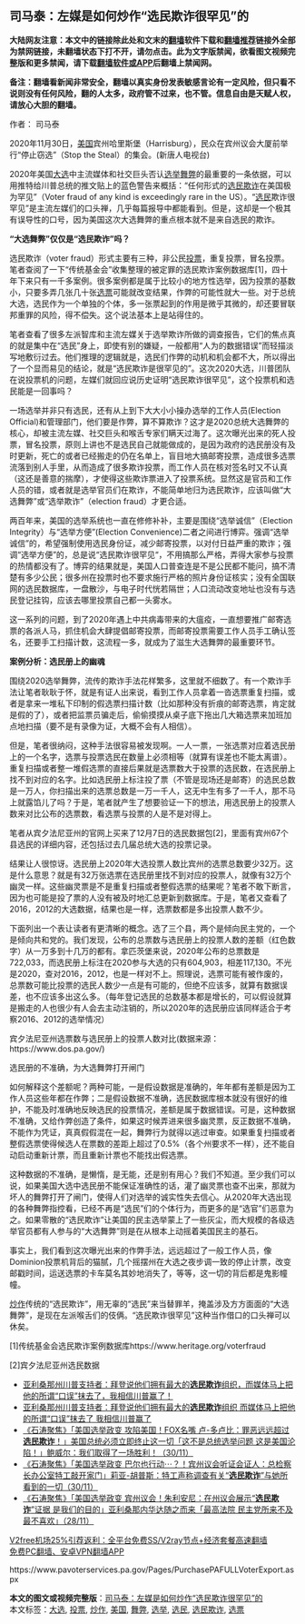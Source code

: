  <h2>司马泰：左媒是如何炒作“选民欺诈很罕见”的</h2> <p class="notice"><b>大陆网友注意：本文中的链接除此处和文末的<a href="https://github.com/bannedbook/fanqiang" >翻墙</a>软件下载和<a href="https://github.com/killgcd/justmysocks/blob/master/README.md">翻墙推荐</a>链接外全部为禁网链接，未翻墙状态下打不开，请勿点击。此为文字版禁闻，欲看图文视频完整版和更多禁闻，请下载<a href="https://github.com/bannedbook/fanqiang">翻墙软件或APP</a>后翻墙上禁闻网。</p><p>备注：翻墙看新闻非常安全，翻墙以真实身份发表敏感言论有一定风险，但只看不说则没有任何风险，翻的人太多，政府管不过来，也不管。信息自由是天赋人权，请放心大胆的翻墙。</b></p>  <div class="entry"> <p>作者： 司马泰</p> <p id="conimg">2020年11月30日，<a href="https://www.bannedbook.org/bnews/tag/%e7%be%8e%e5%9b%bd/" class="st_tag internal_tag" rel="tag" title="标签 美国 下的日志">美国</a>宾州哈里斯堡（Harrisburg），民众在宾州议会大厦前举行“停止窃选”（Stop the Steal）的集会。(新唐人电视台)</p> <p>2020年美国<a href="https://www.bannedbook.org/bnews/tag/%e5%a4%a7%e9%80%89/" class="st_tag internal_tag" rel="tag" title="标签 大选 下的日志">大选</a>中主流媒体和社交巨头否认<a href="https://www.bannedbook.org/bnews/tag/%e9%80%89%e4%b8%be/" class="st_tag internal_tag" rel="tag" title="标签 选举 下的日志">选举</a><a href="https://www.bannedbook.org/bnews/tag/%E8%88%9E%E5%BC%8A/" class="st_tag internal_tag" rel="tag" title="标签 舞弊 下的日志">舞弊</a>的最重要的一条依据，可以用推特给川普总统的推文贴上的蓝色警告来概括：“任何形式的<a href="https://www.bannedbook.org/bnews/tag/%E9%80%89%E6%B0%91%E6%AC%BA%E8%AF%88/" class="st_tag internal_tag" rel="tag" title="标签 选民欺诈 下的日志">选民欺诈</a>在美国极为罕见”（Voter fraud of any kind is exceedingly rare in the US）。“<a href="https://www.bannedbook.org/bnews/tag/%E9%80%89%E6%B0%91/" class="st_tag internal_tag" rel="tag" title="标签 选民 下的日志">选民</a>欺诈很罕见”是主流左媒们的口头禅，几乎每篇报导中都能看到。但是，这却是一个极其有误导性的口号，因为美国这次大选舞弊的重点根本就不是来自选民的欺诈。</p> <p><strong>“大选舞弊”仅仅是“选民欺诈”吗？</strong></p> <p>选民欺诈（voter fraud）形式主要有三种，非公民<a href="https://www.bannedbook.org/bnews/tag/%E6%8A%95%E7%A5%A8/" class="st_tag internal_tag" rel="tag" title="标签 投票 下的日志">投票</a>，重复投票，冒名投票。笔者查阅了一下“传统基金会”收集整理的被定罪的选民欺诈案例数据库[1]，四十年下来只有一千多案例。很多案例都是属于比较小的地方性选举，因为投票的基数小，只要多弄几张几十张<a href="https://www.bannedbook.org/bnews/tag/%E9%80%89%E7%A5%A8/" class="st_tag internal_tag" rel="tag" title="标签 选票 下的日志">选票</a>可能就改变结果，作弊的可能性就大一些。对于总统大选，选民作为一个单独的个体，多一张票起到的作用是微乎其微的，却还要冒联邦重罪的风险，得不偿失。这个说法基本上是站得住的。</p> <p>笔者查看了很多左派智库和主流左媒关于选举欺诈所做的调查报告，它们的焦点真的就是集中在“选民”身上，即使有别的嫌疑，一般都用“人为的数据错误”而轻描淡写地敷衍过去。他们推理的逻辑就是，选民们作弊的动机和机会都不大，所以得出了一个显而易见的结论，就是“选民欺诈是很罕见的”。这次2020大选，川普团队在说投票机的问题，左媒们就回应说历史证明“选民欺诈很罕见”，这个投票机和选民能是一回事吗？</p>  <p>一场选举并非只有选民，还有从上到下大大小小操办选举的工作人员(Election Official)和管理部门，他们要是作弊，算不算欺诈？这才是2020总统大选舞弊的核心，却被主流左媒、社交巨头和喉舌专家们瞒天过海了。这次曝光出来的死人投票，冒名投票，原则上讲也不是选民自己就能做成的，是因为政府的选民册没有及时更新，死亡的或者已经搬走的仍在名单上，盲目地大搞邮寄投票，造成很多选票流落到别人手里，从而造成了很多欺诈投票，而工作人员在核对签名时又不认真（这还是善意的揣摩），才使得这些欺诈票进入了投票系统。显然这是官员和工作人员的错，或者就是选举官员们在欺诈，不能简单地归为选民欺诈，应该叫做“大选舞弊”或“选举欺诈”（election fraud）才更合适。</p> <p>两百年来，美国的选举系统也一直在修修补补，主要是围绕“选举诚信”（Election Integrity）与“选举方便”(Election Convenience)二者之间进行博弈。强调“选举诚信”的，希望强制使用选民身份证，减少邮寄投票，以对付日益严重的欺诈；强调“选举方便”的，总是说“选民欺诈很罕见“，不用搞那么严格，弄得大家参与投票的热情都没有了。博弈的结果就是，美国人口普查连是不是公民都不能问，搞不清楚有多少公民；很多州在投票时也不要求施行严格的照片身份证核实；没有全国联网的选民数据库，一盘散沙，与电子时代恍若隔世；人口流动改变地址也没有与选民登记挂钩，应该去哪里投票自己都一头雾水。</p> <p>这一系列的问题，到了2020年遇上中共病毒带来的大瘟疫，一直想要推广邮寄选票的各派人马，抓住机会大肆提倡邮寄投票，而邮寄投票需要工作人员手工确认签名，还要手工扫描计数，这流程一多，就成为了滋生大选舞弊的最重要环节。</p> <p><strong>案例分析：选民册上的幽魂</strong></p> <p>围绕2020选举舞弊，流传的欺诈手法花样繁多，这里就不细数了。有一个欺诈手法让笔者耿耿于怀，就是有证人出来说，看到工作人员拿着一沓选票重复扫描，或者是拿来一堆私下印制的假选票扫描计数（比如那种没有折痕的邮寄选票，肯定就是假的了），或者把监票员骗走后，偷偷摸摸从桌子底下拖出几大箱选票来加班加点地扫描（要不是有录像为证，大概不会有人相信）。</p> <p>但是，笔者很纳闷，这种手法很容易被发现啊。一人一票，一张选票对应着选民册上的一个名字，选票与投票选民在数量上必须相等（就算有误差也不能太离谱）。重复扫描或者整一堆假选票的直接后果就是选票数大于投票的选民数，在选民册上找不到对应的名字。比如选民册上标注投了票（不管是现场还是邮寄）的选民总数是一万人，你扫描出来的选票总数是一万一千人，这无中生有多了一千人，那不马上就露馅儿了吗？于是，笔者就产生了想要验证一下的想法，用选民册上的投票人数来对比公布的选票数，看选票与投票的人是不是对得上。</p>  <p>笔者从宾夕法尼亚州的官网上买来了12月7日的选民数据包[2]，里面有宾州67个县选民的详细内容，还包括过去几届总统大选的投票记录。</p> <p>结果让人很惊讶。选民册上2020年大选投票人数比宾州的选票总数要少32万。这是什么意思？就是有32万张选票在选民册里找不到对应的投票人，就像有32万个幽灵一样。这些幽灵票是不是重复扫描或者整假选票的结果呢？笔者不敢下断言，因为也可能是投了票的人没有被及时地汇总更新到数据库。于是，笔者又查看了2016，2012的大选数据，结果也是一样，选票数都是多出投票人数不少。</p> <p>下面列出一个表让读者有更清晰的概念。选了三个县，两个是倾向民主党的，一个是倾向共和党的。我们发现，公布的总票数与选民册上的投票人数的差额（红色数字）从一万多到十几万的都有。拿匹茨堡来说，2020年公布的总票数是722,033，而选民册上标注在2020参与大选的只有604,903，相差117,130。不光是2020，查对2016，2012，也是一样对不上。照理说，选票可能有被作废的，总票数可能比投票的选民人数少一点是有可能的，但绝不应该多，就算有数据误差，也不应该多出这么多。（每年登记选民的总数基本都是增长的，可以假设就算是搬走的人也很少有人会去主动注销的，所以2020年的选民册应该同样适合于考察2016、2012的选举情况）</p> <p>宾夕法尼亚州选票数与选民册上的投票人数对比(数据来源：https://www.dos.pa.gov/)</p> <p>选民册的不准确，为大选舞弊打开闸门</p> <p>如何解释这个差额呢？两种可能，一是假设数据是准确的，年年都有差额是因为工作人员这些年都在作弊；二是假设数据不准确，选民数据库根本就没有很好的维护，不能及时准确地反映选民的投票情况，差额是属于数据错误。可是，这种数据不准确，又给作弊创造了条件，如果这时候弄进来很多幽灵票，反正数据不准确，不能作为凭证，真真假假混在一起，舞弊行为就得以逃过审查。如果重复扫描或者整假选票使得候选人在票数的差距上超过了0.5%（各个州要求不一样），还不能自动启动重新计票，而且重新计票也不能找出假选票。</p>  <p>这种数据的不准确，是懒惰，是无能，还是别有用心？我们不知道。至少我们可以说，如果美国大选中选民册不能保证准确性的话，灌了幽灵票也查不出来，那就为坏人的舞弊打开了闸门，使得人们对选举的诚实性失去信心。从2020年大选出现的各种舞弊指控看，已经不再是“选民”们的个体行为，而更多的是“选官”们恶意为之。如果零散的“选民欺诈”让美国的民主选举蒙上了一些灰尘，而大规模的各级选举官员都有人参与的“大选舞弊”则是在从根本上动摇着美国民主的基石。</p> <p>事实上，我们看到这次曝光出来的作弊手法，远远超过了一般工作人员，像Dominion投票机背后的猫腻，几个摇摆州在大选之夜步调一致的停止计票，改变邮戳时间，运送选票的卡车莫名其妙地消失了，等等，这一切的背后都是鬼影幢幢。</p> <p><a href="https://www.bannedbook.org/bnews/tag/%E7%82%92%E4%BD%9C/" class="st_tag internal_tag" rel="tag" title="标签 炒作 下的日志">炒作</a>传统的“选民欺诈”，用无辜的“选民”来当替罪羊，掩盖涉及方方面面的“大选舞弊”，是现在左派喉舌们的伎俩。“选民欺诈很罕见”这种当作借口的口头禅可以休矣。</p> <p>[1]传统基金会选民欺诈案例数据库https://www.heritage.org/voterfraud</p> <p>[2]宾夕法尼亚州选民数据</p> <ul class='op-related-articles' title='相关阅读'> <li><a href='https://www.bannedbook.org/bnews/bannedvideo/20201203/1441267.html' target='_blank'>亚利桑那州川普支持者：拜登说他们拥有最大的<b>选民欺诈</b>组织，而媒体马上把他的所谓“口误”抹去了，我相信川普赢了！</a></li> <li><a href='https://www.bannedbook.org/bnews/bannedvideo/20201203/1441188.html' target='_blank'>亚利桑那州川普支持者：拜登说他们拥有最大的<b>选民欺诈</b>组织 而媒体马上把他的所谓“口误”抹去了 我相信川普赢了</a></li> <li><a href='https://www.bannedbook.org/bnews/bannedvideo/20201201/1439926.html' target='_blank'>《石涛聚焦》「美国选举政变 攻陷美国！FOX名嘴 卢-多卢比：罪恶远远超过<b>选民欺诈</b>！」美国总统必须立即终止这一切「这不是总统选举问题 这是美国沦陷！」鲍威尔：我们取得了一场胜利！（30/11）</a></li> <li><a href='https://www.bannedbook.org/bnews/bannedvideo/20201201/1439740.html' target='_blank'>《石涛聚焦》「美国选举政变 巴尔也行动⋯？！宾州议会听证会证人：总检察长办公室特工敲开家门」莉亚-胡普斯：特工声称调查有关“<b>选民欺诈</b>”与她所看到的一切（30/11）</a></li> <li><a href='https://www.bannedbook.org/bnews/bannedvideo/20201129/1438939.html' target='_blank'>《石涛聚焦》「美国选举政变 宾州议会！朱利安尼：在州议会展示“<b>选民欺诈</b>”证据 是我们的目的」亚利桑那内华达随之而来「最高法院 民主党所来不及 最不喜欢」（28/11）</a></li> </ul> <p class="texttj"> <a href="https://www.bannedbook.org/forum23/topic22702.html" target="_blank">V2free机场25%引荐返利：全平台免费SS/V2ray节点+经济套餐高速翻墙</a><br/> <a href="https://github.com/bannedbook/fanqiang/wiki/%E7%A6%81%E9%97%BB%E7%BD%91%E5%AE%89%E5%8D%93%E7%BF%BB%E5%A2%99%E6%96%B0%E9%97%BBAPP" target="_blank">免费PC翻墙、安卓VPN翻墙APP</a></p><p>https://www.pavoterservices.pa.gov/Pages/PurchasePAFULLVoterExport.aspx</p> <a name='sharetosocial'></a>       <div><b>本文的图文或视频完整版</b>：<a href='https://www.bannedbook.org/bnews/comments/20201212/1446260.html'>司马泰：左媒是如何炒作“选民欺诈很罕见”的</a></div>  </div><!--END ENTRY--> <div class="postfooter"> <div>本文标签：<a href="https://www.bannedbook.org/bnews/tag/%e5%a4%a7%e9%80%89/" rel="tag">大选</a>, <a href="https://www.bannedbook.org/bnews/tag/%E6%8A%95%E7%A5%A8/" rel="tag">投票</a>, <a href="https://www.bannedbook.org/bnews/tag/%E7%82%92%E4%BD%9C/" rel="tag">炒作</a>, <a href="https://www.bannedbook.org/bnews/tag/%e7%be%8e%e5%9b%bd/" rel="tag">美国</a>, <a href="https://www.bannedbook.org/bnews/tag/%E8%88%9E%E5%BC%8A/" rel="tag">舞弊</a>, <a href="https://www.bannedbook.org/bnews/tag/%e9%80%89%e4%b8%be/" rel="tag">选举</a>, <a href="https://www.bannedbook.org/bnews/tag/%E9%80%89%E6%B0%91/" rel="tag">选民</a>, <a href="https://www.bannedbook.org/bnews/tag/%E9%80%89%E6%B0%91%E6%AC%BA%E8%AF%88/" rel="tag">选民欺诈</a>, <a href="https://www.bannedbook.org/bnews/tag/%E9%80%89%E7%A5%A8/" rel="tag">选票</a></div>  </div><!--END POSTFOOTER--> 